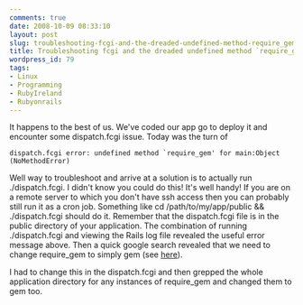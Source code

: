 ```yaml
---
comments: true
date: 2008-10-09 08:33:10
layout: post
slug: troubleshooting-fcgi-and-the-dreaded-undefined-method-require_gem-error
title: Troubleshooting fcgi and the dreaded undefined method `require_gem' error
wordpress_id: 79
tags:
- Linux
- Programming
- RubyIreland
- Rubyonrails
---
```


It happens to the best of us. We've coded our app go to deploy it and encounter some dispatch.fcgi issue. Today was the turn of  

    dispatch.fcgi error: undefined method `require_gem' for main:Object (NoMethodError)




Well way to troubleshoot and arrive at a solution is to actually run ./dispatch.fcgi. I didn't know you could do this! It's well handy! If you are on a remote server to which you don't have ssh access then you can probably still run it as a cron job. Something like cd /path/to/my/app/public && ./dispatch.fcgi should do it. Remember that the dispatch.fcgi file is in the public directory of your application. The combination of running ./dispatch.fcgi and viewing the Rails log file revealed the useful error message above. Then a quick google search revealed that we need to change require_gem to simply gem (see [here](http://blog.nanorails.com/articles/2007/12/20/ruby-gem-1-0-is-out)).




I had to change this in the dispatch.fcgi and then grepped the whole application directory for any instances of require_gem and changed them to gem too.



